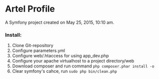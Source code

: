 Artel Profile
===================

A Symfony project created on May 25, 2015, 10:10 am.

### Install:
1) Clone Git-repository
2) Configure parameters.yml
3) Configure web/.htaccess for using app_dev.php
4) Configure your apache virtualhost to a project directory/web
5) Download composer and run command `php composer.phar install -o`
6) Clear symfony's cahce, run `sudo php bin/clean.php`
